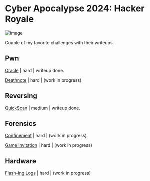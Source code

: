 # Cyber Apocalypse 2024: Hacker Royale

![image](https://github.com/respawnRW/writeups/assets/163560495/423e808d-cf38-448a-b643-e825bcc67591)

Couple of my favorite challenges with their writeups.

## Pwn

[Oracle](pwn/oracle/README.md) | hard | writeup done.

[Deathnote](pwn/deathnote/README.md) | hard | (work in progress)

## Reversing

[QuickScan](rev/quickscan/README.md) | medium | writeup done.

## Forensics

[Confinement](frns/confinement/README.md) | hard | (work in progress)

[Game Invitation](frns/gameinv/README.md) | hard | (work in progress)


## Hardware

[Flash-ing Logs](hw/flashing/README.md) | hard | (work in progress)
